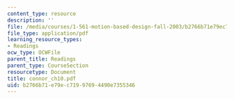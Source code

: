 ```yaml
---
content_type: resource
description: ''
file: /media/courses/1-561-motion-based-design-fall-2003/b2766b71e79ec71997694490e7355346_connor_ch10.pdf
file_type: application/pdf
learning_resource_types:
- Readings
ocw_type: OCWFile
parent_title: Readings
parent_type: CourseSection
resourcetype: Document
title: connor_ch10.pdf
uid: b2766b71-e79e-c719-9769-4490e7355346
---
```

